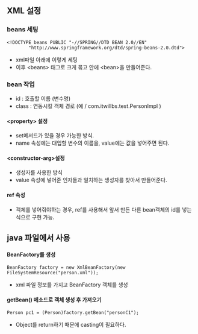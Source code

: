 ## XML 설정
### beans 세팅
```
<!DOCTYPE beans PUBLIC "-//SPRING//DTD BEAN 2.0//EN"
        "http://www.springframework.org/dtd/spring-beans-2.0.dtd">
```
- xml파일 아래에 이렇게 세팅
- 이후 &lt;beans> 태그로 크게 묶고 안에 &lt;bean>을 만들어준다.
  
### bean 작업
- id : 호출할 이름 (변수명)
- class : 연동시킬 객체 경로 (예 / com.itwillbs.test.PersonImpl ) 

#### &lt;property> 설정
- set메서드가 있을 경우 가능한 방식.
- name 속성에는 대입할 변수의 이름을, value에는 값을 넣어주면 된다. 

#### &lt;constructor-arg>설정
- 생성자를 사용한 방식
- value 속성에 넣어준 인자들과 일치하는 생성자를 찾아서 만들어준다. 

#### ref 속성 
- 객체를 넣어줘야하는 경우, ref를 사용해서 앞서 만든 다른 bean객체의 id를 넣는 식으로 구현 가능. 


## java 파일에서 사용

#### BeanFactory를 생성
```
BeanFactory factory = new XmlBeanFactory(new FileSystemResource("person.xml"));
```
- xml 파일 정보를 가지고 BeanFactory 객체를 생성

#### getBean() 메소드로 객체 생성 후 가져오기 
```
Person pc1 = (Person)factory.getBean("personC1");
```
- Object를 return하기 때문에 casting이 필요하다. 
  
